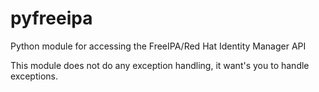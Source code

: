 # pyfreeipa

Python module for accessing the FreeIPA/Red Hat Identity Manager API

This module does not do any exception handling, it want's you to handle exceptions.